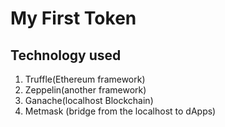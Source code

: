 # My First Token

## Technology used
1. Truffle(Ethereum framework)
2. Zeppelin(another framework)
3. Ganache(localhost Blockchain)
4. Metmask (bridge from the localhost to dApps)

